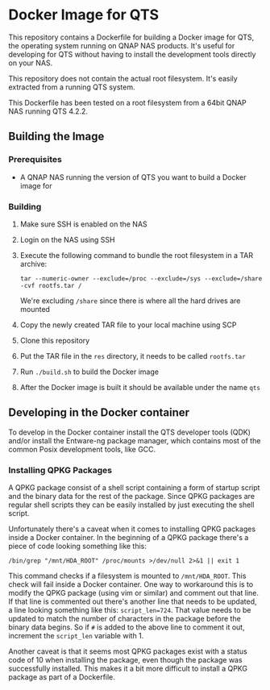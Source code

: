 # Docker Image for QTS

This repository contains a Dockerfile for building a Docker image for QTS, the
operating system running on QNAP NAS products. It's useful for developing for
QTS without having to install the development tools directly on your NAS.

This repository does not contain the actual root filesystem. It's easily
extracted from a running QTS system.

This Dockerfile has been tested on a root filesystem from a 64bit QNAP NAS
running QTS 4.2.2.

## Building the Image

### Prerequisites

* A QNAP NAS running the version of QTS you want to build a Docker image for

### Building

1. Make sure SSH is enabled on the NAS
1. Login on the NAS using SSH
1. Execute the following command to bundle the root filesystem in a TAR archive:
    ```
    tar --numeric-owner --exclude=/proc --exclude=/sys --exclude=/share -cvf rootfs.tar /
    ```

    We're excluding `/share` since there is where all the hard drives are
    mounted

1. Copy the newly created TAR file to your local machine using SCP
1. Clone this repository
1. Put the TAR file in the `res` directory, it needs to be called `rootfs.tar`
1. Run `./build.sh` to build the Docker image
1. After the Docker image is built it should be available under the name `qts`

## Developing in the Docker container

To develop in the Docker container install the QTS developer tools (QDK) and/or
install the Entware-ng package manager, which contains most of the common Posix
development tools, like GCC.

### Installing QPKG Packages

A QPKG package consist of a shell script containing a form of startup script and
the binary data for the rest of the package. Since QPKG packages are regular
shell scripts they can be easily installed by just executing the shell script.

Unfortunately there's a caveat when it comes to installing QPKG packages inside
a Docker container. In the beginning of a QPKG package there's a piece of code
looking something like this:

```
/bin/grep "/mnt/HDA_ROOT" /proc/mounts >/dev/null 2>&1 || exit 1
```

This command checks if a filesystem is mounted to `/mnt/HDA_ROOT`. This check
will fail inside a Docker container. One way to workaround this is to modify the
QPKG package (using vim or similar) and comment out that line. If that line is
commented out there's another line that needs to be updated, a line looking
something like this: `script_len=724`. That value needs to be updated to match
the number of characters in the package before the binary data begins. So if `#`
is added to the above line to comment it out, increment the `script_len`
variable with 1.

Another caveat is that it seems most QPKG packages exist with a status code of
10 when installing the package, even though the package was successfully
installed. This makes it a bit more difficult to install a QPKG package as part
of a Dockerfile.
